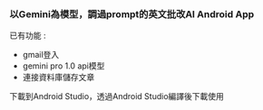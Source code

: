 ### 以Gemini為模型，調過prompt的英文批改AI Android App
已有功能 : 
* gmail登入
* gemini pro 1.0 api模型
* 連接資料庫儲存文章

下載到Android Studio，透過Android Studio編譯後下載使用
